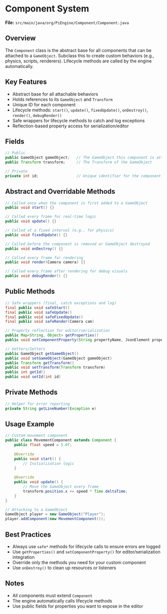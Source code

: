 # Component System

**File:** `src/main/java/org/PiEngine/Component/Component.java`

## Overview
The `Component` class is the abstract base for all components that can be attached to a `GameObject`. Subclass this to create custom behaviors (e.g., physics, scripts, renderers). Lifecycle methods are called by the engine automatically.

## Key Features
- Abstract base for all attachable behaviors
- Holds references to its `GameObject` and `Transform`
- Unique ID for each component
- Lifecycle methods: `start()`, `update()`, `fixedUpdate()`, `onDestroy()`, `render()`, `debugRender()`
- Safe wrappers for lifecycle methods to catch and log exceptions
- Reflection-based property access for serialization/editor

## Fields
```java
// Public
public GameObject gameObject;   // The GameObject this component is attached to
public Transform transform;     // The Transform of the GameObject

// Private
private int id;                 // Unique identifier for the component
```

## Abstract and Overridable Methods
```java
// Called once when the component is first added to a GameObject
public void start() {}

// Called every frame for real-time logic
public void update() {}

// Called at a fixed interval (e.g., for physics)
public void fixedUpdate() {}

// Called before the component is removed or GameObject destroyed
public void onDestroy() {}

// Called every frame for rendering
public void render(Camera camera) {}

// Called every frame after rendering for debug visuals
public void debugRender() {}
```

## Public Methods
```java
// Safe wrappers (final, catch exceptions and log)
final public void safeStart()
final public void safeUpdate()
final public void safeFixedUpdate()
final public void safeRender(Camera cam)

// Property reflection for editor/serialization
public Map<String, Object> getProperties()
public void setComponentProperty(String propertyName, JsonElement propertyValue)

// Getters/Setters
public GameObject getGameObject()
public void setGameObject(GameObject gameObject)
public Transform getTransform()
public void setTransform(Transform transform)
public int getId()
public void setId(int id)
```

## Private Methods
```java
// Helper for error reporting
private String getLineNumber(Exception e)
```

## Usage Example
```java
// Custom movement component
public class MovementComponent extends Component {
    public float speed = 5.0f;
    
    @Override
    public void start() {
        // Initialization logic
    }
    
    @Override
    public void update() {
        // Move the GameObject every frame
        transform.position.x += speed * Time.deltaTime;
    }
}

// Attaching to a GameObject
GameObject player = new GameObject("Player");
player.addComponent(new MovementComponent());
```

## Best Practices
- Always use `safe*` methods for lifecycle calls to ensure errors are logged
- Use `getProperties()` and `setComponentProperty()` for editor/serialization integration
- Override only the methods you need for your custom component
- Use `onDestroy()` to clean up resources or listeners

## Notes
- All components must extend `Component`
- The engine automatically calls lifecycle methods
- Use public fields for properties you want to expose in the editor
